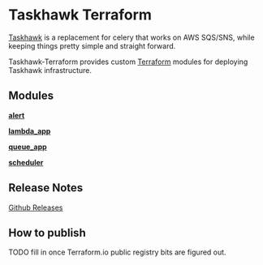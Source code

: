 # Taskhawk Terraform

[Taskhawk](https://github.com/Automatic/taskhawk) is a replacement for celery that works on AWS SQS/SNS, while
keeping things pretty simple and straight forward. 

Taskhawk-Terraform provides custom [Terraform](https://www.terraform.io/) modules for deploying Taskhawk infrastructure.

## Modules

[**alert**](https://github.com/Automatic/taskhawk-terraform/tree/master/alert)

[**lambda_app**](https://github.com/Automatic/taskhawk-terraform/tree/master/lambda_app)

[**queue_app**](https://github.com/Automatic/taskhawk-terraform/tree/master/queue_app)

[**scheduler**](https://github.com/Automatic/taskhawk-terraform/tree/master/scheduler)

## Release Notes

[Github Releases](https://github.com/Automatic/taskhawk-terraform/releases)

## How to publish

TODO fill in once Terraform.io public registry bits are figured out.
